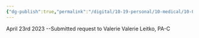 ```yaml
---
{"dg-publish":true,"permalink":"/digital/10-19-personal/10-medical/10-02-long-covid/06-journal-of-events/","noteIcon":""}
---
```



April 23rd 2023 --Submitted request to Valerie Valerie Leitko, PA-C